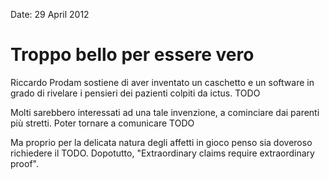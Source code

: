 Date: 29 April 2012

# Troppo bello per essere vero #

Riccardo Prodam sostiene di aver inventato un caschetto e un software in grado di rivelare i pensieri dei pazienti colpiti da ictus. TODO

Molti sarebbero interessati ad una tale invenzione, a cominciare dai parenti più stretti. Poter tornare a comunicare TODO

Ma proprio per la delicata natura degli affetti in gioco penso sia doveroso richiedere il TODO. Dopotutto, "Extraordinary claims require extraordinary proof".

